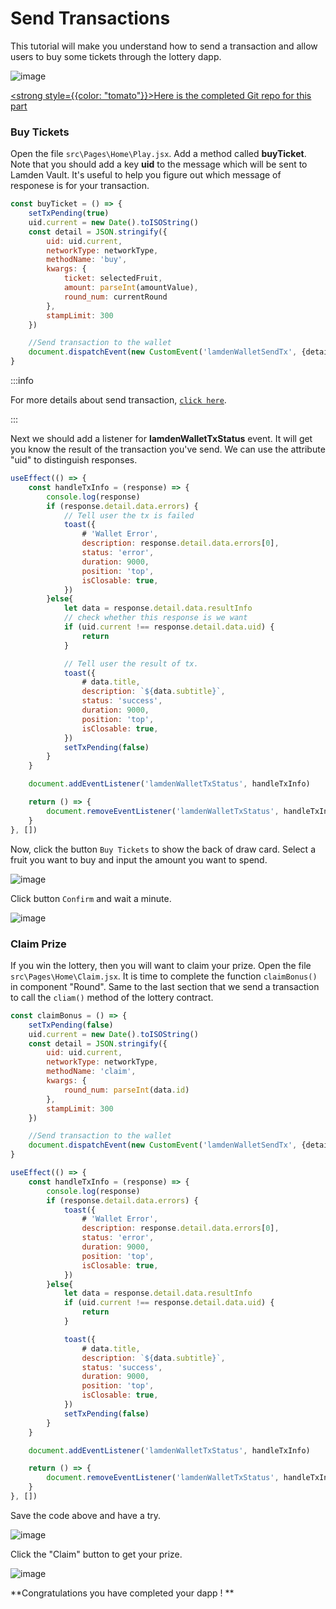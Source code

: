 # Send Transactions

This tutorial will make you understand how to send a transaction and allow users to buy some tickets through the lottery dapp.

![image](/img/toturials/send_tx_1.gif)

<!--truncate-->

[<strong style={{color: "tomato"}}><u>Here is the completed Git repo for this part</u></strong>](https://github.com/Dapiguabc/lottery)

### Buy Tickets

Open the file `src\Pages\Home\Play.jsx`. Add a method called **buyTicket**.  Note that you should add a key **uid** to the message which will be sent to 
Lamden Vault. It's useful to help you figure out which message of responese is for your transaction.

```js
const buyTicket = () => {
    setTxPending(true)
    uid.current = new Date().toISOString()
    const detail = JSON.stringify({
        uid: uid.current,
        networkType: networkType, 
        methodName: 'buy', 
        kwargs: {
            ticket: selectedFruit,
            amount: parseInt(amountValue),
            round_num: currentRound
        }, 
        stampLimit: 300
    })

    //Send transaction to the wallet
    document.dispatchEvent(new CustomEvent('lamdenWalletSendTx', {detail}));
}
```

:::info

For more details about send transaction, [`click here`](https://docs.lamden.io/docs/develop/wallet_api/send_transactions).

:::

Next we should add a listener for **lamdenWalletTxStatus** event. It will get you know the result of the transaction you've send.
We can use the attribute "uid" to distinguish responses.

```js
useEffect(() => {
    const handleTxInfo = (response) => {
        console.log(response)
        if (response.detail.data.errors) {
            // Tell user the tx is failed
            toast({
                # 'Wallet Error',
                description: response.detail.data.errors[0],
                status: 'error',
                duration: 9000,
                position: 'top',
                isClosable: true,
            })
        }else{
            let data = response.detail.data.resultInfo
            // check whether this response is we want
            if (uid.current !== response.detail.data.uid) {
                return
            }

            // Tell user the result of tx.
            toast({
                # data.title,
                description: `${data.subtitle}`,
                status: 'success',
                duration: 9000,
                position: 'top',
                isClosable: true,
            })
            setTxPending(false)
        } 
    }

    document.addEventListener('lamdenWalletTxStatus', handleTxInfo)

    return () => {
        document.removeEventListener('lamdenWalletTxStatus', handleTxInfo)
    }
}, [])
```
Now, click the button `Buy Tickets` to show the back of draw card.
Select a fruit you want to buy and input the amount you want to spend.

![image](/img/toturials/send_tx_2.png)

Click button `Confirm` and wait a minute.

![image](/img/toturials/send_tx_3.png)


### Claim Prize

If you win the lottery, then you will want to claim your prize.
Open the file `src\Pages\Home\Claim.jsx`. It is time to complete the function `claimBonus()` in component "Round". 
Same to the last section that we send a transaction to call the `cliam()` method of the lottery contract.

```js
const claimBonus = () => {
    setTxPending(false)
    uid.current = new Date().toISOString()
    const detail = JSON.stringify({
        uid: uid.current,
        networkType: networkType, 
        methodName: 'claim', 
        kwargs: {
            round_num: parseInt(data.id)
        }, 
        stampLimit: 300
    })

    //Send transaction to the wallet
    document.dispatchEvent(new CustomEvent('lamdenWalletSendTx', {detail}));
}
```

```js
useEffect(() => {
    const handleTxInfo = (response) => {
        console.log(response)
        if (response.detail.data.errors) {
            toast({
                # 'Wallet Error',
                description: response.detail.data.errors[0],
                status: 'error',
                duration: 9000,
                position: 'top',
                isClosable: true,
            })
        }else{
            let data = response.detail.data.resultInfo
            if (uid.current !== response.detail.data.uid) {
                return
            }

            toast({
                # data.title,
                description: `${data.subtitle}`,
                status: 'success',
                duration: 9000,
                position: 'top',
                isClosable: true,
            })
            setTxPending(false)
        } 
    }

    document.addEventListener('lamdenWalletTxStatus', handleTxInfo)

    return () => {
        document.removeEventListener('lamdenWalletTxStatus', handleTxInfo)
    }
}, [])
```

Save the code above and have a try.

![image](/img/toturials/send_tx_4.png)

Click the "Claim" button to get your prize.

![image](/img/toturials/send_tx_5.png)


**Congratulations you have completed your dapp ! **